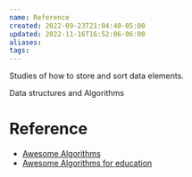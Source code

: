 ```yaml
---
name: Reference
created: 2022-09-23T21:04:40-05:00
updated: 2022-11-16T16:52:06-06:00
aliases: 
tags: 
---
```


Studies of how to store and sort data elements.

Data structures and Algorithms

# Reference
- [Awesome Algorithms](https://github.com/tayllan/awesome-algorithms)
- [Awesome Algorithms for education](https://github.com/gaerae/awesome-algorithms-education)

